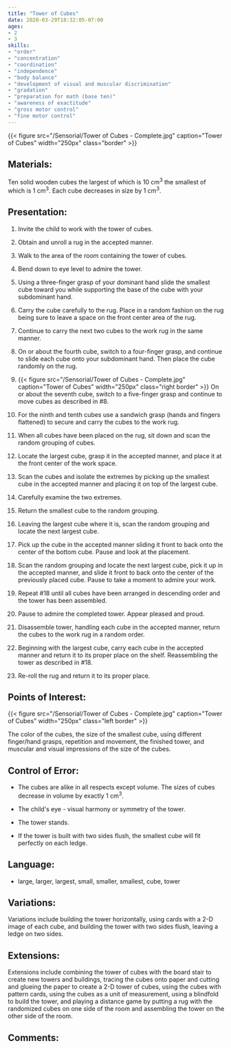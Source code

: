 ```yaml
---
title: "Tower of Cubes"
date: 2020-03-29T18:32:05-07:00
ages:
- 2
- 3
skills:
- "order"
- "concentration"
- "coordination"
- "independence"
- "body balance"
- "development of visual and muscular discrimination"
- "gradation"
- "preparation for math (base ten)"
- "awareness of exactitude"
- "gross motor control"
- "fine motor control"
---
```


{{< figure src="/Sensorial/Tower of Cubes - Complete.jpg" caption="Tower of Cubes" width="250px" class="border" >}}

## Materials:

Ten solid wooden cubes the largest of which is 10 cm<sup>3</sup> the smallest of which is 1 cm<sup>3</sup>. Each cube decreases in size by 1 cm<sup>3</sup>.

## Presentation:

1. Invite the child to work with the tower of cubes.

2. Obtain and unroll a rug in the accepted manner.

3. Walk to the area of the room containing the tower of cubes.

4. Bend down to eye level to admire the tower.

5. Using a three-finger grasp of your dominant hand slide the smallest cube toward you while supporting the base of the cube with your subdominant hand.

6. Carry the cube carefully to the rug. Place in a random fashion on the rug being sure to leave a space on the front center area of the rug.

7. Continue to carry the next two cubes to the work rug in the same manner.

8. On or about the fourth cube, switch to a four-finger grasp, and continue to slide each cube onto your subdominant hand. Then place the cube randomly on the rug.

9. {{< figure src="/Sensorial/Tower of Cubes - Complete.jpg" caption="Tower of Cubes" width="250px" class="right border" >}} On or about the seventh cube, switch to a five-finger grasp and continue to move cubes as described in #8.

10. For the ninth and tenth cubes use a sandwich grasp (hands and fingers flattened) to secure and carry the cubes to the work rug.  

11. When all cubes have been placed on the rug, sit down and scan the random grouping of cubes.

12. Locate the largest cube, grasp it in the accepted manner, and place it at the front center of the work space.

13. Scan the cubes and isolate the extremes by picking up the smallest cube in the accepted manner and placing it on top of the largest cube.

14. Carefully examine the two extremes.

15. Return the smallest cube to the random grouping.

16. Leaving the largest cube where it is, scan the random grouping and locate the next largest cube.

17. Pick up the cube in the accepted manner sliding it front to back onto the center of the bottom cube.  Pause and look at the placement.

18. Scan the random grouping and locate the next largest cube, pick it up in the accepted manner, and slide it front to back onto the center of the previously placed cube. Pause to take a moment to admire your work.

19. Repeat #18 until all cubes have been arranged in descending order and the tower has been assembled.  

20. Pause to admire the completed tower.  Appear pleased and proud.

21. Disassemble tower, handling each cube in the accepted manner, return the cubes to the work rug in a random order.

22. Beginning with the largest cube, carry each cube in the accepted manner and return it to its proper place on the shelf.  Reassembling the tower as described in #18.

23. Re-roll the rug and return it to its proper place.

## Points of Interest:

{{< figure src="/Sensorial/Tower of Cubes - Complete.jpg" caption="Tower of Cubes" width="250px" class="left border" >}}

The color of the cubes, the size of the smallest cube, using different finger/hand grasps, repetition and movement, the finished tower, and muscular and visual impressions of the size of the cubes.

## Control of Error:

- The cubes are alike in all respects except volume.  The sizes of cubes decrease in volume by exactly 1 cm<sup>3</sup>. 

- The child's eye - visual harmony or symmetry of the tower.

- The tower stands.

- If the tower is built with two sides flush, the smallest cube will fit perfectly on each ledge.

## Language:

- large, larger, largest, small, smaller, smallest, cube, tower

## Variations:

Variations include building the tower horizontally, using cards with a 2-D image of each cube, and building the tower with two sides flush, leaving a ledge on two sides.

## Extensions:

Extensions include combining the tower of cubes with the board stair to create new towers and buildings, tracing the cubes onto paper and cutting and glueing the paper to create a 2-D tower of cubes, using the cubes with pattern cards, using the cubes as a unit of measurement, using a blindfold to build the tower, and playing a distance game by putting a rug with the randomized cubes on one side of the room and assembling the tower on the other side of the room.

## Comments:
